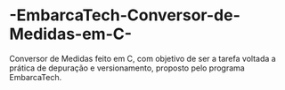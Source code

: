 # -EmbarcaTech-Conversor-de-Medidas-em-C-
Conversor de Medidas feito em C, com objetivo de ser a tarefa voltada a prática de depuração e versionamento, proposto pelo programa EmbarcaTech.
